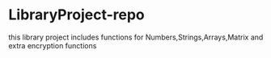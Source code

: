 # LibraryProject-repo
this library project includes functions for Numbers,Strings,Arrays,Matrix and extra encryption functions

